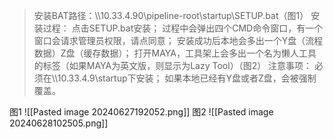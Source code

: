 >安装BAT路径：\\\\10.33.4.90\\pipeline-root\\startup\\SETUP.bat（图1）
>安装过程：
>	点击SETUP.bat安装；
>	过程中会弹出四个CMD命令窗口，有一个窗口会请求管理员权限，请点同意；
>	安装成功后本地会多出一个Y盘（流程数据）Z盘（缓存数据）；
>	打开MAYA，工具架上会多出一个名为懒人工具的标签（如果MAYA为英文版，则显示为Lazy Tool）（图2）
>注意事项：
>	必须在\\\\10.33.4.9\\startup下安装；
>	如果本地已经有Y盘或者Z盘，会被强制覆盖。

图1
![[Pasted image 20240627192052.png]]
图2
![[Pasted image 20240628102505.png]]